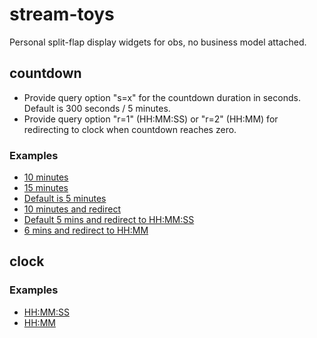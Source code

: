 # stream-toys

Personal split-flap display widgets for obs, no business model attached.

## countdown

* Provide query option "s=x" for the countdown duration in seconds. Default is 300 seconds / 5 minutes.
* Provide query option "r=1" (HH:MM:SS) or "r=2" (HH:MM) for redirecting to clock when countdown reaches zero.

### Examples

* [10 minutes](https://mschmitt.github.io/stream-toys/countdown.html?s=600)
* [15 minutes](https://mschmitt.github.io/stream-toys/countdown.html?s=900)
* [Default is 5 minutes](https://mschmitt.github.io/stream-toys/countdown.html)
* [10 minutes and redirect](https://mschmitt.github.io/stream-toys/countdown.html?s=600&r=1)
* [Default 5 mins and redirect to HH:MM:SS](https://mschmitt.github.io/stream-toys/countdown.html?r=1)
* [6 mins and redirect to HH:MM](https://mschmitt.github.io/stream-toys/countdown.html?s=360&r=2)

## clock

### Examples

* [HH:MM:SS](https://mschmitt.github.io/stream-toys/clock-seconds.html)
* [HH:MM](https://mschmitt.github.io/stream-toys/clock-minutes.html)
